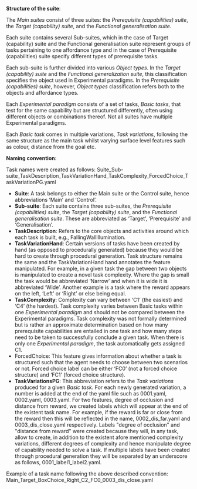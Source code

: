 **Structure of the suite**: 

The *Main suites* consist of three suites: the *Prerequisite (capabilities) suite*, the *Target (capability) suite*, and the *Functional generalisation suite*. 

Each suite contains several Sub-suites, which in the case of Target (capability) suite and the Functional generalisation suite represent groups of tasks pertaining to one affordance type and in the case of Prerequisite (capabilities) suite specify different types of prerequisite tasks. 

Each sub-suite is further divided into various *Object types*. In the *Target (capability) suite* and the *Functional generalization suite*, this classification specifies the object used in Experimental paradigms. In the *Prerequisite (capabilities) suite*, however, *Object types* classification refers both to the objects and affordance types. 

Each *Experimental paradigm* consists of a set of tasks, *Basic tasks*, that test for the same capability but are structured differently, often using different objects or combinations thereof. Not all suites have multiple Experimental paradigms. 

Each *Basic task* comes in multiple variations, *Task variations*, following the same structure as the main task whilst varying surface level features such as colour, distance from the goal etc. 

**Naming convention**: 

Task names were created as follows: Suite_Sub-suite_TaskDescription_TaskVariationHand_TaskComplexity_ForcedChoice_TaskVariationPG.yaml
* **Suite**: A task belongs to either the Main suite or the Control suite, hence abbreviations ‘Main’ and ‘Control’.
* **Sub-suite**: Each suite contains three sub-suites, the *Prerequisite (capabilities) suite*, the *Target (capability) suite*, and the *Functional generalisation suite*. These are abbreviated as ‘Target’, ‘Prerequisite’ and ‘Generalisation’.
* **TaskDescription**: Refers to the core objects and activities around which each task is built, e.g., FallingWallIllumination.
* **TaskVariationHand**: Certain versions of tasks have been created by hand (as opposed to procedurally generated) because they would be hard to create through procedural generation. Task structure remains the same and the TaskVariationHand hand annotates the feature manipulated. For example, in a given task the gap between two objects is manipulated to create a novel task complexity. Where the gap is small the task would be abbreviated ‘Narrow’ and when it is wide it is abbreviated ‘Wide’. Another example is a task where the reward appears on the left, ‘Left’ or ‘Right’ or else being equal. 
* **TaskComplexity**: Complexity can vary between ‘C1’ (the easiest) and ‘C4’ (the hardest). Task complexity varies between Basic tasks within one *Experimental paradigm* and should not be compared between the Experimental paradigms. Task complexity was not formally determined but is rather an approximate determination based on how many prerequisite capabilities are entailed in one task and how many steps need to be taken to successfully conclude a given task. When there is only one *Experimental paradigm*, the task automatically gets assigned C1. 
* ForcedChoice: This feature gives information about whether a task is structured such that the agent needs to choose between two scenarios or not. Forced choice label can be either ‘FC0’ (not a forced choice structure) and ‘FC1’ (forced choice structure).
* **TaskVariationsPG**: This abbreviation refers to the *Task variations* produced for a given *Basic task*. For each newly generated variation, a number is added at the end of the yaml file such as 0001.yaml, 0002.yaml, 0003.yaml. For two features, degree of occlusion and distance from reward, we created labels which will appear at the end of the existent task name. For example, if the reward is far or close from the reward then this will be reflected in the name, 0002_dis_far.yaml and 0003_dis_close.yaml respectively. Labels "degree of occlusion" and "distance from reward" were created because they will, in any task, allow to create, in addition to the existent afore mentioned complexity variations, different degrees of complexity and hence manipulate degree of capability needed to solve a task. If multiple labels have been created through procedural generation they will be separated by an underscore as follows, 0001_label1_label2.yaml.
  
Example of a task name following the above described convention: Main_Target_BoxChoice_Right_C2_FC0_0003_dis_close.yaml

